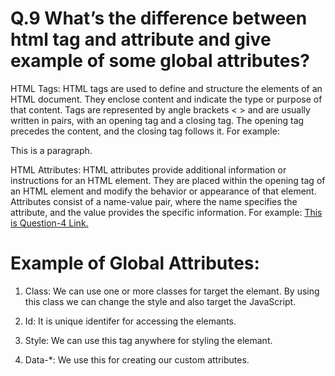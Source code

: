 # Q.9 What’s the difference between html tag and attribute and give example of some global attributes?

HTML Tags:
HTML tags are used to define and structure the elements of an HTML document. They enclose content and indicate the type or purpose of that content. Tags are represented by angle brackets < > and are usually written in pairs, with an opening tag and a closing tag. The opening tag precedes the content, and the closing tag follows it. For example:
<p>This is a paragraph.</p>

HTML Attributes:
HTML attributes provide additional information or instructions for an HTML element. They are placed within the opening tag of an HTML element and modify the behavior or appearance of that element. Attributes consist of a name-value pair, where the name specifies the attribute, and the value provides the specific information. For example:
<a href="/Q-4.html">This is Question-4 Link.</a>


# Example of Global Attributes:
1. Class:  We can use one or more classes for target the elemant. By using this class we can change the style and also target the JavaScript.

2. Id: It is unique identifer for accessing the elemants.

3. Style: We can use this tag anywhere for styling the elemant.

4. Data-*:  We use this for creating our custom attributes.